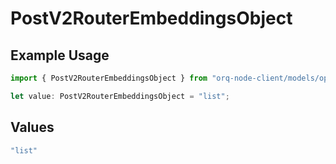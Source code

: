 # PostV2RouterEmbeddingsObject

## Example Usage

```typescript
import { PostV2RouterEmbeddingsObject } from "orq-node-client/models/operations";

let value: PostV2RouterEmbeddingsObject = "list";
```

## Values

```typescript
"list"
```